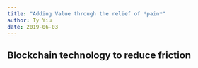 ```yaml
---
title: "Adding Value through the relief of *pain*"
author: Ty Yiu
date: 2019-06-03
---
```



## Blockchain technology to reduce friction
